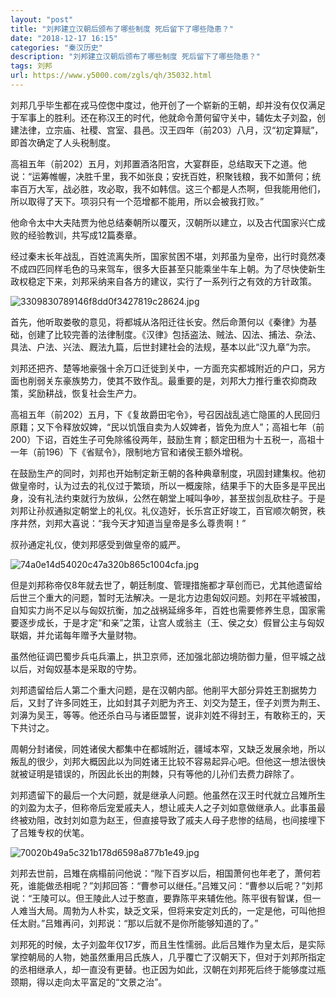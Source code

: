 ```yaml
---
layout: "post"
title: "刘邦建立汉朝后颁布了哪些制度 死后留下了哪些隐患？"
date: "2018-12-17 16:15"
categories: "秦汉历史"
description: "刘邦建立汉朝后颁布了哪些制度 死后留下了哪些隐患？"
tags: 刘邦
url: https://www.y5000.com/zgls/qh/35032.html
---
```






刘邦几乎毕生都在戎马倥偬中度过，他开创了一个崭新的王朝，却并没有仅仅满足于军事上的胜利。还在称汉王的时代，他就命令萧何留守关中，辅佐太子刘盈，创建法律，立宗庙、社稷、宫室、县邑。汉王四年（前203）八月，汉“初定算赋”，即首次确定了人头税制度。

高祖五年（前202）五月，刘邦置酒洛阳宫，大宴群臣，总结取天下之道。他说：“运筹帷幄，决胜千里，我不如张良；安抚百姓，积聚钱粮，我不如萧何；统率百万大军，战必胜，攻必取，我不如韩信。这三个都是人杰啊，但我能用他们，所以取得了天下。项羽只有一个范增都不能用，所以会被我打败。”

他命令太中大夫陆贾为他总结秦朝所以覆灭，汉朝所以建立，以及古代国家兴亡成败的经验教训，共写成12篇奏章。

经过秦末长年战乱，百姓流离失所，国家贫困不堪，刘邦虽为皇帝，出行时竟然凑不成四匹同样毛色的马来驾车，很多大臣甚至只能乘坐牛车上朝。为了尽快使新生政权稳定下来，刘邦采纳来自各方的建议，实行了一系列行之有效的方针政策。

![3309830789146f8dd0f3427819c28624.jpg](https://img.y5000.com/uploads/allimg/181018/3309830789146f8dd0f3427819c28624.jpg)

首先，他听取娄敬的意见，将都城从洛阳迁往长安。然后命萧何以《秦律》为基础，创建了比较完善的法律制度。《汉律》包括盗法、贼法、囚法、捕法、杂法、具法、户法、兴法、厩法九篇，后世封建社会的法规，基本以此“汉九章”为宗。

刘邦还把齐、楚等地豪强十余万口迁徙到关中，一方面充实都城附近的户口，另方面也削弱关东豪族势力，使其不致作乱。最重要的是，刘邦大力推行重农抑商政策，奖励耕战，恢复社会生产力。

高祖五年（前202）五月，下《复故爵田宅令》，号召因战乱逃亡隐匿的人民回归原籍；又下令释放奴婢，“民以饥饿自卖为人奴婢者，皆免为庶人”；高祖七年（前200）下诏，百姓生子可免除徭役两年，鼓励生育；额定田租为十五税一，高祖十一年（前196）下《省赋令》，限制地方官和诸侯王额外增税。

在鼓励生产的同时，刘邦也开始制定新王朝的各种典章制度，巩固封建集权。他初做皇帝时，认为过去的礼仪过于繁琐，所以一概废除，结果手下的大臣多是平民出身，没有礼法约束就行为放纵，公然在朝堂上喊叫争吵，甚至拔剑乱砍柱子。于是刘邦让孙叔通拟定朝堂上的礼仪。礼仪造好，长乐宫正好竣工，百官顺次朝贺，秩序井然，刘邦大喜说：“我今天才知道当皇帝是多么尊贵啊！”

叔孙通定礼仪，使刘邦感受到做皇帝的威严。

![74a0e14d54020c47a320b865c1004cfa.jpg](https://img.y5000.com/uploads/allimg/181018/74a0e14d54020c47a320b865c1004cfa.jpg)

但是刘邦称帝仅8年就去世了，朝廷制度、管理措施都才草创而已，尤其他遗留给后世三个重大的问题，暂时无法解决。一是北方边患匈奴问题。刘邦在平城被围，自知实力尚不足以与匈奴抗衡，加之战祸延绵多年，百姓也需要修养生息，国家需要逐步成长，于是才定“和亲”之策，让宫人或翁主（王、侯之女）假冒公主与匈奴联姻，并允诺每年赠予大量财物。

虽然他征调巴蜀步兵屯兵灞上，拱卫京师，还加强北部边境防御力量，但平城之战以后，对匈奴基本是采取的守势。

刘邦遗留给后人第二个重大问题，是在汉朝内部。他削平大部分异姓王割据势力后，又封了许多同姓王，比如封其子刘肥为齐王、刘交为楚王，侄子刘贾为荆王、刘濞为吴王，等等。他还杀白马与诸臣盟誓，说非刘姓不得封王，有敢称王的，天下共讨之。

周朝分封诸侯，同姓诸侯大都集中在都城附近，疆域本窄，又缺乏发展余地，所以叛乱的很少，刘邦大概因此以为同姓诸王比较不容易起异心吧。但他这一想法很快就被证明是错误的，所因此长出的荆棘，只有等他的儿孙们去费力辟除了。

刘邦遗留下的最后一个大问题，就是继承人问题。他虽然在汉王时代就立吕雉所生的刘盈为太子，但称帝后宠爱戚夫人，想让戚夫人之子刘如意做继承人。此事虽最终被劝阻，改封刘如意为赵王，但直接导致了戚夫人母子悲惨的结局，也间接埋下了吕雉专权的伏笔。

![70020b49a5c321b178d6598a877b1e49.jpg](https://img.y5000.com/uploads/allimg/181018/70020b49a5c321b178d6598a877b1e49.jpg)

刘邦去世前，吕雉在病榻前问他说：“陛下百岁以后，相国萧何也年老了，萧何若死，谁能做丞相呢？”刘邦回答：“曹参可以继任。”吕雉又问：“曹参以后呢？”刘邦说：“王陵可以。但王陵此人过于憨直，要靠陈平来辅佐他。陈平很有智谋，但一人难当大局。周勃为人朴实，缺乏文采，但将来安定刘氏的，一定是他，可叫他担任太尉。”吕雉再问，刘邦说：“那以后就不是你所能够知道的了。”

刘邦死的时候，太子刘盈年仅17岁，而且生性懦弱。此后吕雉作为皇太后，是实际掌控朝局的人物，她虽然重用吕氏族人，几乎覆亡了汉朝天下，但对于刘邦所指定的丞相继承人，却一直没有更替。也正因为如此，汉朝在刘邦死后终于能够度过瓶颈期，得以走向太平富足的“文景之治”。
